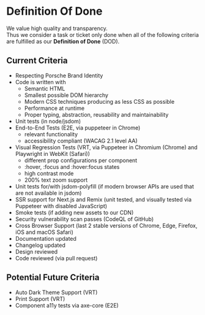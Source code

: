 # Definition Of Done

We value high quality and transparency.  
Thus we consider a task or ticket only done when all of the following criteria are fulfilled as our **Definition of
Done** (DOD).

<TableOfContents></TableOfContents>

## Current Criteria

- Respecting Porsche Brand Identity
- Code is written with
  - Semantic HTML
  - Smallest possible DOM hierarchy
  - Modern CSS techniques producing as less CSS as possible
  - Performance at runtime
  - Proper typing, abstraction, reusability and maintainability
- Unit tests (in node/jsdom)
- End-to-End Tests (E2E, via puppeteer in Chrome)
  - relevant functionality
  - accessibility compliant (WACAG 2.1 level AA)
- Visual Regression Tests (VRT, via Puppeteer in Chromium (Chrome) and Playwright in WebKit (Safari))
  - different prop configurations per component
  - :hover, :focus and :hover:focus states
  - high contrast mode
  - 200% text zoom support
- Unit tests for/with jsdom-polyfill (if modern browser APIs are used that are not available in jsdom)
- SSR support for Next.js and Remix (unit tested, and visually tested via Puppeteer with disabled JavaScript)
- Smoke tests (if adding new assets to our CDN)
- Security vulnerability scan passes (CodeQL of GitHub)
- Cross Browser Support (last 2 stable versions of Chrome, Edge, Firefox, iOS and macOS Safari)
- Documentation updated
- Changelog updated
- Design reviewed
- Code reviewed (via pull request)

## Potential Future Criteria

- Auto Dark Theme Support (VRT)
- Print Support (VRT)
- Component a11y tests via axe-core (E2E)
